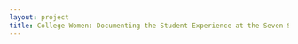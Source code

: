 ```yaml
--- 
layout: project 
title: College Women: Documenting the Student Experience at the Seven Sisters Colleges
---
```



